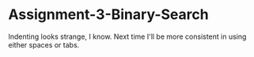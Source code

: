 # Assignment-3-Binary-Search

Indenting looks strange, I know. Next time I'll be more consistent in using either spaces or tabs.

